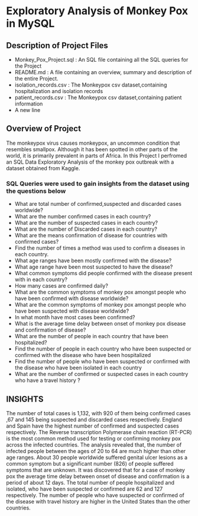 # Exploratory Analysis of Monkey Pox in MySQL

## Description of Project Files
- Monkey_Pox_Project.sql : An SQL file containing all the SQL queries for the Project
- README.md : A file containing an overview, summary and description of the entire Project.
- isolation_records.csv : The Monkeypox csv dataset,containing hospitalization and isolation records
- patient_records.csv : The Monkeypox csv dataset,containing patient information
- A new line


## Overview of Project
The monkeypox virus causes monkeypox, an uncommon condition that resembles smallpox. Although it has been spotted in other parts of the world, it is primarily prevalent 
in parts of Africa. In this Project I perfromed an SQL Data Exploratory Analysis of the monkey pox outbreak with a dataset obtained from Kaggle.

### SQL Queries were used to gain insights from the dataset using the questions below

- What are total number of confirmed,suspected and discarded cases worldwide?
- What are the number confirmed cases in each country?
- What are the number of suspected cases in each country?
- What are the number of Discarded cases in each country?
- What are the means confirmation of disease for countries with confirmed cases?
- Find the number of times a method was used to confirm a diseases in each country.
- What age ranges have been mostly confirmed with the disease?
- What age range have been most suspected to have the disease?
- What common symptoms did people confirmed with the disease present with in each country?
- How many cases are confirmed daily?
- What are the common symptoms of monkey pox amongst people who have been confirmed with disease worldwide?
- What are the common symptoms of monkey pox amongst people who have been suspected with disease worldwide?
- In what month have most cases been confirmed? 
- What is the average time delay between onset of monkey pox disease and confirmation of disease?
- What are the number of people in each country that have been hospitalized?
- Find the number of people in each country who have been suspected or confirmed with the disease who have been hospitalized
- Find the number of people who have been suspected or confirmed with the disease who have been isolated in each country
- What are the number of confirmed or suspected cases in each country who have a travel history ?

## INSIGHTS
The number of total cases is 1,132, with 920 of them being confirmed cases ,67 and 145 being suspected and discarded cases respectively. England and Spain have the highest number of confirmed and suspected cases respectively. The Reverse transcription Polymerase chain reaction (RT-PCR) is the most common method used for testing or confirming monkey pox across the infected countries. The analysis revealed that, the number of infected people between the ages of 20 to 64 are much higher than other age ranges. About 30 people worldwide suffered genital ulcer lesions as a common symptom but a significant number (826) of people suffered symptoms that are unknown. It was discovered that for a case of monkey pox the average time delay between onset of disease and confirmation is a period of about 12 days. The total number of people hospitalized and isolated, who have been suspected or confirmed are 62 and 127 respectively. The number of people who have suspected or confirmed of the disease with travel history are higher in the United States than the other countries.


